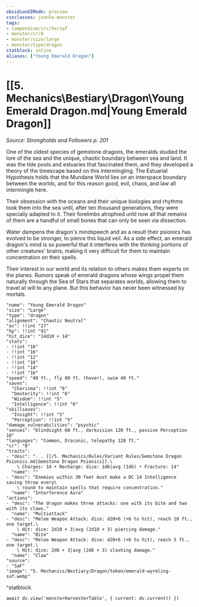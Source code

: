 ```yaml
---
obsidianUIMode: preview
cssclasses: json5e-monster
tags:
- compendium/src/5e/saf
- monster/cr/8
- monster/size/large
- monster/type/dragon
statblock: inline
aliases: ["Young Emerald Dragon"]
---
```

# [[5. Mechanics\Bestiary\Dragon\Young Emerald Dragon.md|Young Emerald Dragon]]
*Source: Strongholds and Followers p. 201*  

One of the oldest species of gemstone dragons, the emeralds studied the lore of the sea and the unique, chaotic boundary between sea and land. It was the tide pools and estuaries that fascinated them, and they developed a theory of the timescape based on this intermingling. The Estuarial Hypothesis holds that the Mundane World lies on an interspace boundary between the worlds, and for this reason good, evil, chaos, and law all intermingle here.

Their obsession with the oceans and their unique biologies and rhythms took them into the sea until, after ten thousand generations, they were specially adapted to it. Their forelimbs atrophied until now all that remains of them are a handful of small bones that can only be seen via dissection.

Water dampens the dragon's mindspeech and as a result their psionics has evolved to be stronger, to pierce this liquid veil. As a side effect, an emerald dragon's mind is so powerful that it interferes with the thinking portions of other creatures' brains, making it very difficult for them to maintain concentration on their spells.

Their interest in our world and its relation to others makes them experts on the planes. Rumors speak of emerald dragons whose wings propel them naturally through the Sea of Stars that separates worlds, allowing them to travel at will to any plane. But this behavior has never been witnessed by mortals.

```statblock
"name": "Young Emerald Dragon"
"size": "Large"
"type": "dragon"
"alignment": "Chaotic Neutral"
"ac": !!int "17"
"hp": !!int "91"
"hit_dice": "14d10 + 14"
"stats":
- !!int "16"
- !!int "16"
- !!int "12"
- !!int "16"
- !!int "14"
- !!int "16"
"speed": "40 ft., fly 80 ft. (hover), swim 40 ft."
"saves":
  "Charisma": !!int "6"
  "Dexterity": !!int "6"
  "Wisdom": !!int "5"
  "Intelligence": !!int "6"
"skillsaves":
  "Insight": !!int "5"
  "Perception": !!int "5"
"damage_vulnerabilities": "psychic"
"senses": "blindsight 60 ft., darkvision 120 ft., passive Perception 18"
"languages": "Common, Draconic, telepathy 120 ft."
"cr": "8"
"traits":
- "desc": ". . [[/5. Mechanics/Rules/Variant Rules/Gemstone Dragon Psionics.md|Gemstone Dragon Psionics]].\
    \ Charges: 14 • Recharge: dice: 1d6|avg (1d6) • Fracture: 14"
  "name": ""
- "desc": "Enemies within 30 feet must make a DC 14 Intelligence saving throw every\
    \ round to maintain spells that require concentration."
  "name": "Interference Aura"
"actions":
- "desc": "The dragon makes three attacks: one with its bite and two with its claws."
  "name": "Multiattack"
- "desc": "Melee Weapon Attack: dice: d20+6 (+6 to hit), reach 10 ft., one target.\
    \ Hit: dice: 2d10 + 3|avg (2d10 + 3) piercing damage."
  "name": "Bite"
- "desc": "Melee Weapon Attack: dice: d20+6 (+6 to hit), reach 5 ft., one target.\
    \ Hit: dice: 2d6 + 3|avg (2d6 + 3) slashing damage."
  "name": "Claw"
"source":
- "SaF"
"image": "5. Mechanics/Bestiary/Dragon/token/emerald-wyrmling-saf.webp"
```
^statblock

```dataviewjs
await dv.view('monsterHarvesterTable', { current: dv.current() })
```